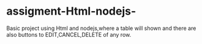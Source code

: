 # assigment-Html-nodejs-

Basic project using Html and nodejs,where a table will shown and there are also buttons to EDIT,CANCEL,DELETE of any row.
